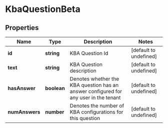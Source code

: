 # KbaQuestionBeta

## Properties

Name | Type | Description | Notes
------------ | ------------- | ------------- | -------------
**id** | **string** | KBA Question Id | [default to undefined]
**text** | **string** | KBA Question description | [default to undefined]
**hasAnswer** | **boolean** | Denotes whether the KBA question has an answer configured for any user in the tenant | [default to undefined]
**numAnswers** | **number** | Denotes the number of KBA configurations for this question | [default to undefined]

